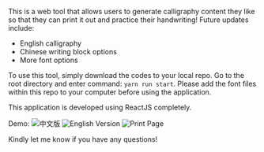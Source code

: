 This is a web tool that allows users to generate calligraphy content they like so that they can print it out and practice their handwriting! Future updates include:
- English calligraphy
- Chinese writing block options
- More font options

To use this tool, simply download the codes to your local repo. Go to the root directory and enter command: `yarn run start`. Please add the font files within this repo to your computer before using the application.

This application is developed using ReactJS completely.

Demo:
![中文版](<img width="1208" alt="Screen Shot 2023-03-27 at 11 14 45 AM" src="https://user-images.githubusercontent.com/26225083/228032708-17e37c1b-311d-413f-8997-f0af9881e836.png">)
![English Version](<img width="1208" alt="Screen Shot 2023-03-27 at 11 15 11 AM" src="https://user-images.githubusercontent.com/26225083/228032790-89a1f41f-32b9-4fe7-b7c5-36a6f4abdd0c.png">)
![Print Page](<img width="1208" alt="Screen Shot 2023-03-27 at 11 15 03 AM" src="https://user-images.githubusercontent.com/26225083/228032885-3ca44a13-e15b-4cdf-9a22-3777b7351ae8.png">)

Kindly let me know if you have any questions!
